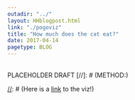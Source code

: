 ```yaml
---
outadir: "../"
layout: HHblogpost.html
link: "./pogoviz"
title: "How much does the cat eat?"
date: 2017-04-14
pagetype: BLOG
---
```

<br/>
PLACEHOLDER DRAFT
[//]: # (METHOD:)


[//]: # (RESULTS:)
[//]: # (The cat ate an average of 5.8 tablespoons of dry food and 1.4 oz of wet food per day over the course of the study period.)

[//]: # (DISCUSSION:)



[//]: # (https://www.reddit.com/r/dataisbeautiful/comments/5wom96/when_a_nerd_breast_feeds_oc/)

[//]: # (Here is a [link](./viz) to the viz!)